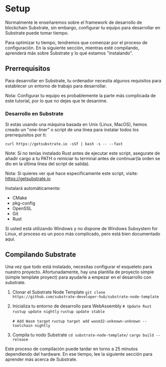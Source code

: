 # Setup
Normalmente le enseñaremos sobre el framework de desarrollo de blockchain Substrate, sin embargo, configurar tu equipo para desarrollar en Substrate puede tomar tiempo.

Para optimizar tu tiempo, tendremos que comenzar por el proceso de configuración. En la siguiente sección, mientras esté compilando, aprenderá más sobre Substrate y lo qué estamos "instalando".

## Prerrequisitos

Para desarrollar en Substrate, tu ordenador necesita algunos requisitos para establecer un entorno de trabajo para desarrollar.

Nota: Configurar tu equipo es probablemente la parte más complicada de este tutorial, por lo que no dejes que te desanime.

### Desarrollo en Substrate

Si estás usando una máquina basada en Unix (Linux, MacOS), hemos creado un "one-liner" o script de una línea para instalar todos los prerrequisitos por ti:

`curl https://getsubstrate.io -sSf | bash -s -- --fast` 

Note: Si no tenías instalado Rust antes de ejecutar este script, asegurate de añadir cargo a tu PATH o reiniciar tu terminal antes de continuar(la orden se dio en la última línea del script de salida).

Nota: Si quieres ver qué hace específicamente este script, visite: https://getsubstrate.io

Instalará automáticamente:

- CMake
- pkg-config
- OpenSSL
- Git
- Rust

Si usted está utilizando Windows y no dispone de Windows Subsystem for Linux, el proceso es un poco más complicado, pero está bien documentado aquí.

## Compilando Substrate

Una vez que todo está instalado, necesitas configurar el esqueleto para nuestro proyecto. Afortunadamente, hay una plantilla de proyecto simple (simple template proyect) para ayudarle a empezar en el desarrollo con substrate.

1. Clonar el Substrate Node Template
    `git clone https://github.com/substrate-developer-hub/substrate-node-template`
    
2. Inicializa tu entorno de desarrollo para WebAssembly
    `# Update Rust`
    `rustup update nightly`
    `rustup update stable`

    `# Add Wasm target`
    `rustup target add wasm32-unknown-unknown --toolchain nightly`
3. Compila tu nodo Substrate
    `cd substrate-node-template/`
    `cargo build --release`

Este proceso de compilación puede tardar en torno a 25 minutos dependiendo del hardware. En ese tiempo, lee la siguiente sección para aprender más acerca de Substrate.


